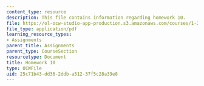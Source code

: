 ```yaml
---
content_type: resource
description: This file contains information regarding homework 10.
file: https://ol-ocw-studio-app-production.s3.amazonaws.com/courses/1-264j-database-internet-and-systems-integration-technologies-fall-2013/25c71b43dd362ddba51237f5c28a39e8_MIT1_264JF13_HW10.pdf
file_type: application/pdf
learning_resource_types:
- Assignments
parent_title: Assignments
parent_type: CourseSection
resourcetype: Document
title: Homework 10
type: OCWFile
uid: 25c71b43-dd36-2ddb-a512-37f5c28a39e8
---
```

